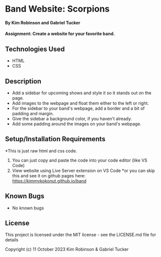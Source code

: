 # Band Website: Scorpions

#### By Kim Robinson and Gabriel Tucker

#### Assignment: Create a website for your favorite band.

## Technologies Used

* HTML
* CSS
  
## Description

* Add a sidebar for upcoming shows and style it so it stands out on the page.
* Add images to the webpage and float them either to the left or right.
* For the sidebar to your band's webpage, add a border and a bit of padding and margin.
* Give the sidebar a background color, if you haven't already.
* Add some padding around the images on your band's webpage.
  
## Setup/Installation Requirements

*This is just raw html and css code.  
1. You can just copy and paste the code into your code editor (like VS Code)
2. View website using Live Server extension on VS Code
*or you can skip this and see it on github pages here: https://kimmykokonut.github.io/band

## Known Bugs

* No known bugs

## License

This project is licensed under the MIT license - see the LICENSE.md file for details

Copyright (c) 11 October 2023 Kim Robinson & Gabriel Tucker
